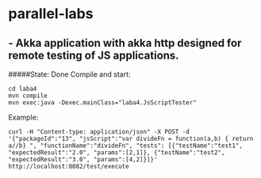 # parallel-labs
## - Akka application with akka http designed for remote testing of JS applications.
#####State: Done
Compile and start:
```
cd laba4
mvn compile
mvn exec:java -Dexec.mainClass="laba4.JsScriptTester"
```
Example:
```
curl -H "Content-type: application/json" -X POST -d '{"packageId":"13", "jsScript":"var divideFn = function(a,b) { return a//b} ", "functionName":"divideFn", "tests": [{"testName":"test1", "expectedResult":"2.0", "params":[2,1]}, {"testName":"test2", "expectedResult":"3.0", "params":[4,2]}]}' http://localhost:8082/test/execute

```
